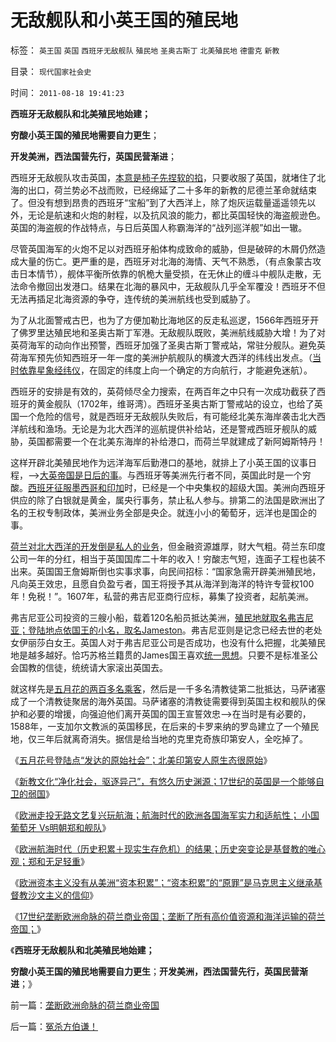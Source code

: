 # 无敌舰队和小英王国的殖民地

标签： `英王国` `英国` `西班牙无敌舰队` `殖民地` `圣奥古斯丁` `北美殖民地` `德雷克` `新教` 

目录： `现代国家社会史`

时间： `2011-08-18 19:41:23`

**西班牙无敌舰队和北美殖民地始建；**

**穷酸小英王国的殖民地需要自力更生**；

**开发美洲，西法国营先行，英国民营渐进**；

西班牙无敌舰队攻击英国，[本意是柿子先捏软的掐](../../../2010/10/14/人权利益和意识形态泾渭分明.md)，只要收服了英国，就堵住了北海的出口，荷兰势必不战而败，已经绵延了二十多年的新教的尼德兰革命就结束了。但没有想到昂贵的西班牙“宝船”到了大西洋上，除了炮灰运载量遥遥领先以外，无论是航速和火炮的射程，以及抗风浪的能力，都比英国轻快的海盗舰逊色。英国的海盗舰的作战特点，与日后英国人称霸海洋的“战列巡洋舰”如出一辙。

尽管英国海军的火炮不足以对西班牙船体构成致命的威胁，但是破碎的木屑仍然造成大量的伤亡。更严重的是，西班牙对北海的海情、天气不熟悉，（有点象蒙古攻击日本情节），舰体平衡所依靠的帆桅大量受损，在无休止的缠斗中舰队走散，无法命令撤回出发港口。结果在北海的暴风中，无敌舰队几乎全军覆没！西班牙不但无法再插足北海资源的争夺，连传统的美洲航线也受到威胁了。

为了从北面警戒古巴，也为了方便加勒比海地区的反走私巡逻，1566年西班牙开了佛罗里达殖民地和圣奥古斯丁军港。无敌舰队既败，美洲航线威胁大增！为了对英荷海军的动向作出预警，西班牙加强了圣奥古斯丁警戒站，常驻分舰队。避免英荷海军预先侦知西班牙一年一度的美洲护航舰队的横渡大西洋的纬线出发点。（[当时依靠星象经纬仪](../../../2010/5/31/指南针？罗马下东洋远远超过郑和下西洋！.md)，在固定的纬度上向一个确定的方向航行，才能避免迷航）。

西班牙的安排是有效的，英荷倾尽全力搜索，在两百年之中只有一次成功截获了西班牙的黄金舰队（1702年，维哥湾）。西班牙圣奥古斯丁警戒站的设立，也给了英国一个危险的信号，就是西班牙无敌舰队失败后，有可能经北美东海岸袭击北大西洋航线和渔场。无论是为北大西洋的巡航提供补给站，还是警戒西班牙舰队的威胁，英国都需要一个在北美东海岸的补给港口，而荷兰早就建成了新阿姆斯特丹！

这样开辟北美殖民地作为远洋海军后勤港口的基地，就排上了小英王国的议事日程，——>[大英帝国是日后的事](../../../2008/12/20/英殖民帝国终结，是经济理由.md)。与西班牙等美洲先行者不同，英国此时是一个穷酸。[西班牙征服墨西哥和印加](../../../2010/10/30/工业革命是通货紧缩和市场扩大而不是资本积累.md)时，已经是一个中央集权的超级大国。美洲向西班牙供应的除了白银就是黄金，属央行事务，禁止私人参与。排第二的法国是欧洲出了名的王权专制政体，美洲业务全部是央企。就连小小的葡萄牙，远洋也是国企的事。

[荷兰对北大西洋的开发倒是私人的业务](../../../2011/3/15/一帆风顺的荷兰资本主义进程.md)，但金融资源雄厚，财大气粗。荷兰东印度公司一年的分红，相当于英国国库二十年的收入！穷酸志气短，连面子工程也装不出来。英国国王詹姆斯倒也实事求事，向民间招标：“国家急需开辟美洲殖民地，凡向英王效忠，且愿自负盈亏者，国王将授予其从海洋到海洋的特许专营权100年！免税！”。1607年，私营的弗吉尼亚商行应标，募集了投资者，起航美洲。

弗吉尼亚公司投资的三艘小船，载着120名船员抵达美洲，[殖民地就取名弗吉尼亚；登陆地点依国王的小名，取名Jameston](../../../2011/5/10/美国房产税不是财产税.md)。弗吉尼亚则是记念已经去世的老处女伊丽莎白女王。英国人对于弗吉尼亚公司是否成功，也没有什么把握，北美殖民地是越多越好。恰巧苏格兰籍贯的James国王喜欢[统一思想](../../../2009/12/16/统一思想的必要性.md)。只要不是标准圣公会国教的信徒，统统请大家滚出英国去。

就这样先是[五月花的两百多名乘客](../../../2010/4/19/《五月花号公约》有什么先决条件.md)，然后是一千多名清教徒第二批抵达，马萨诸塞成了一个清教徒聚居的海外英国。马萨诸塞的清教徒需要得到英国主权和舰队的保护和必要的增援，向强迫他们离开英国的国王宣誓效忠——>在当时是有必要的，1588年，一支加尔文教派的英国移民，在后来的卡罗来纳的罗岛建立了一个殖民地，仅三年后就离奇消失。据信是给当地的克里克奇族印第安人，全吃掉了。

《[五月花号登陆点“发达的原始社会”；北美印第安人原生态很原始](../../../2011/8/16/五月花号登陆点的印第安社会很原始.md)》

《[新教文化“净化社会，驱逐异己”，有悠久历史渊源；17世纪的英国是一个能够自卫的弱国](../../../2011/8/16/新教“净化社会，驱逐异己”有悠久传统.md)》

《[欧洲走投无路文艺复兴玩航海；航海时代的欧洲各国海军实力和适航性； 小国葡萄牙 Vs明朝郑和舰队](../../../2011/8/17/走投无路才文艺复兴的航海时代的欧洲海军.md)》

《[欧洲航海时代（历史积累＋现实生存危机）的结果；历史突变论是基督教的唯心观；郑和无足轻重](../../../2011/8/11/只有私有制不是奴隶制.md)》

《[欧洲资本主义没有从美洲“资本积累”；“资本积累”的“原罪”是马克思主义继承基督教沙文主义的信仰](../../../2011/8/18/欧洲资本主义没有从美洲“资本积累”.md)》

《[17世纪垄断欧洲命脉的荷兰商业帝国；垄断了所有高价值资源和海洋运输的荷兰帝国；](../../../2011/8/18/垄断欧洲命脉的荷兰商业帝国.md)》

《**西班牙无敌舰队和北美殖民地始建；**

**穷酸小英王国的殖民地需要自力更生**；**开发美洲，西法国营先行，英国民营渐进**；》



前一篇：[垄断欧洲命脉的荷兰商业帝国](../../../2011/8/18/垄断欧洲命脉的荷兰商业帝国.md)

后一篇：[冤杀方伯谦！](../../../2011/8/18/冤杀方伯谦！.md)